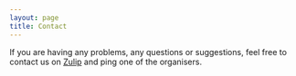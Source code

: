 ```yaml
---
layout: page
title: Contact
---
```


If you are having any problems, any questions or suggestions,
feel free to contact us on
[Zulip](https://leanprover.zulipchat.com/#narrow/stream/238830-Lean-for.20the.20curious.20mathematician.202020)
and ping one of the organisers.
